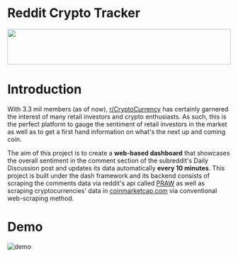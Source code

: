 # Reddit Crypto Tracker

<p><img align="center" src="https://user-images.githubusercontent.com/61670049/126875175-c2683a4a-bbcf-414c-9697-be38c576b55b.png" width="100%" height="80px" /></p>

# Introduction
With 3.3 mil members (as of now), [r/CryptoCurrency](https://coinmarketcap.com/all/views/all/) has certainly garnered the interest of many retail investors and crypto enthusiasts. As such, this is the perfect platform to gauge the sentiment of retail investors in the market as well as to get a first hand information on what's the next up and coming coin.

The aim of this project is to create a **web-based dashboard** that showcases the overall sentiment in the comment section of the subreddit's Daily Discussion post and updates its data automatically **every 10 minutes**. This project is built under the dash framework and its backend consists of scraping the comments data via reddit's api called [PRAW](https://praw.readthedocs.io/en/stable/) as well as scraping cryptocurrencies' data in [coinmarketcap.com](https://coinmarketcap.com/all/views/all/) via conventional web-scraping method.

# Demo
![demo](https://user-images.githubusercontent.com/61670049/126874984-b58b3aff-c429-471b-a3e9-ffc810da7273.gif)

